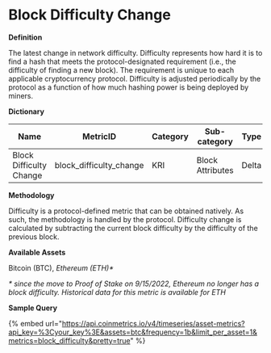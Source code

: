 # Block Difficulty Change

**Definition**

The latest change in network difficulty. Difficulty represents how hard it is to find a hash that meets the protocol-designated requirement (i.e., the difficulty of finding a new block). The requirement is unique to each applicable cryptocurrency protocol. Difficulty is adjusted periodically by the protocol as a function of how much hashing power is being deployed by miners.

**Dictionary**

| Name                    | MetricID                  | Category | Sub-category     | Type  | Unit       | Interval |
| ----------------------- | ------------------------- | -------- | ---------------- | ----- | ---------- | -------- |
| Block Difficulty Change | block\_difficulty\_change | KRI      | Block Attributes | Delta | Difficulty | 1 block  |

**Methodology**

Difficulty is a protocol-defined metric that can be obtained natively. As such, the methodology is handled by the protocol. Difficulty change is calculated by subtracting the current block difficulty by the difficulty of the previous block.

**Available Assets**&#x20;

Bitcoin (BTC), _Ethereum (ETH)\*_

_\* since the move to Proof of Stake on 9/15/2022, Ethereum no longer has a block difficulty. Historical data for this metric is available for ETH_

**Sample Query**

{% embed url="https://api.coinmetrics.io/v4/timeseries/asset-metrics?api_key=%3Cyour_key%3E&assets=btc&frequency=1b&limit_per_asset=1&metrics=block_difficulty&pretty=true" %}
